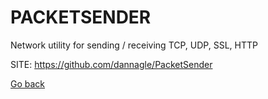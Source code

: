 # PACKETSENDER
 
 Network utility for sending / receiving TCP, UDP, SSL, HTTP
 
 SITE: https://github.com/dannagle/PacketSender

 [Go back](https://portable-linux-apps.github.io/apps.html)
